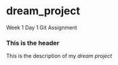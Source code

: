 # dream_project
Week 1 Day 1 Git Assignment

### This is the header
This is the description of my _dream project_
